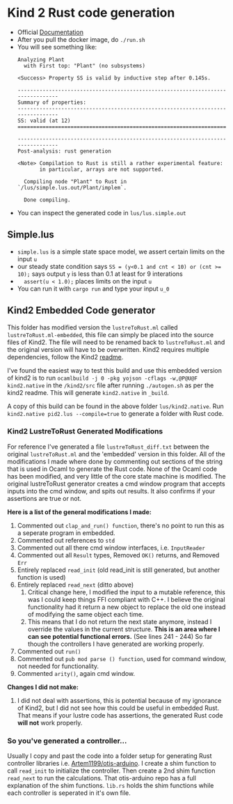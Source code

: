 # Kind 2 Rust code generation

* Official [Documentation](https://kind.cs.uiowa.edu/kind2_user_doc/)
* After you pull the docker image, do `./run.sh`
* You will see something like:
	```
	Analyzing Plant
	  with First top: "Plant" (no subsystems)

	<Success> Property SS is valid by inductive step after 0.145s.

	--------------------------------------------------------------------------------
	Summary of properties:
	--------------------------------------------------------------------------------
	SS: valid (at 12)
	================================================================================

	--------------------------------------------------------------------------------
	Post-analysis: rust generation

	<Note> Compilation to Rust is still a rather experimental feature:
	       in particular, arrays are not supported.

	  Compiling node "Plant" to Rust in `/lus/simple.lus.out/Plant/implem`.

	  Done compiling.
	```
* You can inspect the generated code in `lus/lus.simple.out`

## Simple.lus
* `simple.lus` is a simple state space model, we assert certain limits on the input `u` 
* our steady state condition says `SS = (y<0.1 and cnt < 10) or (cnt >= 10);` says output `y` is less than 0.1 at least for 9 interations
* `  assert(u < 1.0);` places limits on the input `u`
* You can run it with `cargo run` and type your input `u_0`

## Kind2 Embedded Code generator

This folder has modified version the `lustreToRust.ml` called `lustreToRust.ml-embedded`, this file can simply be placed into the source files of Kind2. The file will need to be renamed back to `lustreToRust.ml` and the original version will have to be overwritten.  Kind2 requires multiple dependencies, follow the Kind2 [readme](https://github.com/kind2-mc/kind2).

I've found the easiest way to test this build and use this embedded version of kind2 is to run `ocamlbuild -j 0 -pkg yojson -cflags -w,@P@U@F kind2.native` in the `/kind2/src` file after running `./autogen.sh` as per the kind2 readme.  This will generate `kind2.native` in `_build`.

A copy of this build can be found in the above folder `lus/kind2.native`.  Run `kind2.native pid2.lus --compile=true` to generate a folder with Rust code.

### Kind2 LustreToRust Generated Modifications
For reference I've generated a file `lustreToRust_diff.txt` between the original `lustreToRust.ml` and the 'embedded' version in this folder.  All of the modifications I made where done by commenting out sections of the string that is used in Ocaml to generate the Rust code.  None of the Ocaml code has been modified, and very little of the core state machine is modified.  The original lustreToRust generator creates a cmd window program that accepts inputs into the cmd window, and spits out results.  It also confirms if your assertions are true or not.

**Here is a list of the general modifications I made:**
1. Commented out `clap_and_run() function`, there's no point to run this as a seperate program in embedded.
2. Commented out references to `std`
3. Commented out all there cmd window interfaces, i.e. `InputReader`
4. Commented out all `Result` types, Removed `OK()` returns, and Removed `Err`
5. Entirely replaced `read_init` (old read_init is still generated, but another function is used)
6. Entirely replaced `read_next` (ditto above)
    1. Critical change here, I modified the input to a mutable reference, this was I could keep things FFI compliant with C++.  I believe the original functionality had it return a new object to replace the old one instead of modifying the same object each time.
    2. This means that I do not return the next state anymore, instead I override the values in the current structure.  **This is an area where I can see potential functional errors.**  (See lines 241 - 244) So far though the controllers I have generated are working properly.
7. Commented out `run()`
8. Commented out `pub mod parse () function`, used for command window, not needed for functionality.
9. Commented `arity()`, again cmd window.

**Changes I did not make:**
1. I did not deal with assertions, this is potential because of my ignorance of Kind2, but I did not see how this could be useful in embedded Rust.  That means if your lustre code has assertions, the generated Rust code **will not** work properly.

### So you've generated a controller...
Usually I copy and past the code into a folder setup for generating Rust controller libraries i.e. [Artem1199/otis-arduino](https://github.com/Artem1199/otis-arduino/tree/master/otis_twipv2/Rust-Cortex-M-PID/pidControl/src).  I create a shim function to call `read_init` to initialize the controller.  Then create a 2nd shim function `read_next` to run the calculations.  That otis-arduino repo has a full explanation of the shim functions.  `lib.rs` holds the shim functions while each controller is seperated in it's own file.
